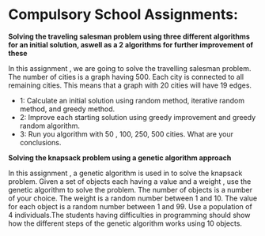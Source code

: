 # Compulsory School Assignments:

**Solving the traveling salesman problem using three different algorithms for an initial solution, aswell as a 2 algorithms for further improvement of these**

In this assignment , we are going to solve the travelling salesman problem.
The number of cities is a graph  having 500. Each city is connected to all remaining cities. This means that a graph with 20 cities will have 19 edges.

* 1:  Calculate an initial solution using random method, iterative random method, and greedy method.
* 2:  Improve  each  starting solution using greedy improvement and greedy random algorithm.
* 3:  Run you algorithm  with 50 , 100, 250, 500 cities. What are your conclusions.

**Solving the knapsack problem using a genetic algorithm approach**

In this assignment , a genetic algorithm is used in  to solve the knapsack problem.  Given a set of objects each having a value and a weight , use the genetic algorithm to solve the problem. The number of objects is a number of your choice. The weight is a random number between 1 and 10. The  value for each object is a random  number between 1 and 99. Use a population of 4 individuals.The students  having  difficulties in programming should show how the different steps of the  genetic algorithm works using  10 objects.

